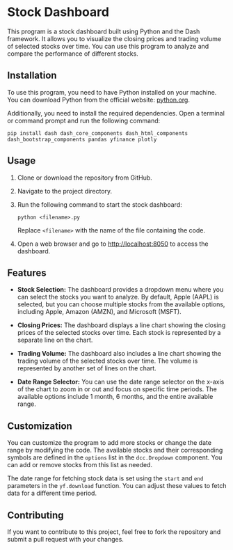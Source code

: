 # Stock Dashboard

This program is a stock dashboard built using Python and the Dash framework. It allows you to visualize the closing prices and trading volume of selected stocks over time. You can use this program to analyze and compare the performance of different stocks.

## Installation

To use this program, you need to have Python installed on your machine. You can download Python from the official website: [python.org](https://www.python.org/).

Additionally, you need to install the required dependencies. Open a terminal or command prompt and run the following command:

```
pip install dash dash_core_components dash_html_components dash_bootstrap_components pandas yfinance plotly
```

## Usage

1. Clone or download the repository from GitHub.
2. Navigate to the project directory.
3. Run the following command to start the stock dashboard:

   ```
   python <filename>.py
   ```

   Replace `<filename>` with the name of the file containing the code.

4. Open a web browser and go to [http://localhost:8050](http://localhost:8050) to access the dashboard.

## Features

- **Stock Selection:** The dashboard provides a dropdown menu where you can select the stocks you want to analyze. By default, Apple (AAPL) is selected, but you can choose multiple stocks from the available options, including Apple, Amazon (AMZN), and Microsoft (MSFT).

- **Closing Prices:** The dashboard displays a line chart showing the closing prices of the selected stocks over time. Each stock is represented by a separate line on the chart.

- **Trading Volume:** The dashboard also includes a line chart showing the trading volume of the selected stocks over time. The volume is represented by another set of lines on the chart.

- **Date Range Selector:** You can use the date range selector on the x-axis of the chart to zoom in or out and focus on specific time periods. The available options include 1 month, 6 months, and the entire available range.

## Customization

You can customize the program to add more stocks or change the date range by modifying the code. The available stocks and their corresponding symbols are defined in the `options` list in the `dcc.Dropdown` component. You can add or remove stocks from this list as needed.

The date range for fetching stock data is set using the `start` and `end` parameters in the `yf.download` function. You can adjust these values to fetch data for a different time period.

## Contributing

If you want to contribute to this project, feel free to fork the repository and submit a pull request with your changes.

